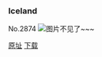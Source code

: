 ### Iceland
No.2874
![图片不见了~~~](https://imgs.xkcd.com/comics/iceland.png)

[原址](https://xkcd.com//2874) [下载](https://imgs.xkcd.com/comics/iceland.png)

